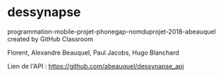 # dessynapse

programmation-mobile-projet-phonegap-nomduprojet-2018-abeauquel created by GitHub Classroom

Florent, Alexandre Beauquel, Paul Jacobs, Hugo Blanchard

Lien de l'API : https://github.com/abeauquel/dessynapse_api
